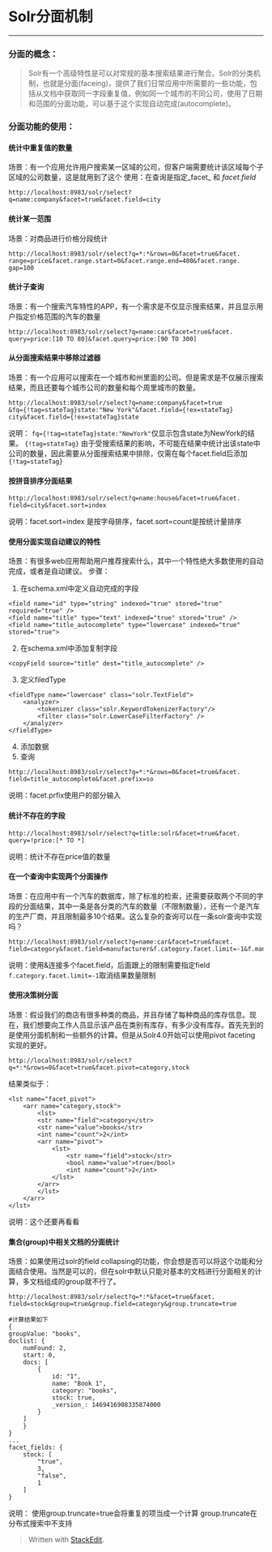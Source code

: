 Solr分面机制
===
----
### 分面的概念：
> Solr有一个高级特性是可以对常规的基本搜索结果进行聚合。Solr的分类机制，也就是分面(faceing)，提供了我们日常应用中所需要的一些功能，包括从文档中获取同一字段重复值，例如同一个城市的不同公司，使用了日期和范围的分面功能，可以基于这个实现自动完成(autocomplete)。

### 分面功能的使用：

#### 统计中重复值的数量

场景：有一个应用允许用户搜索某一区域的公司，但客户端需要统计该区域每个子区域的公司数量，这是就用到了这个
使用：在查询是指定_facet_ 和 _facet.field_
```
http://localhost:8983/solr/select?q=name:company&facet=true&facet.field=city
```

#### 统计某一范围
场景：对商品进行价格分段统计
```
http://localhost:8983/solr/select?q=*:*&rows=0&facet=true&facet.
range=price&facet.range.start=0&facet.range.end=400&facet.range.
gap=100
```

#### 统计子查询
场景：有一个搜索汽车特性的APP，有一个需求是不仅显示搜索结果，并且显示用户指定价格范围的汽车的数量
```
http://localhost:8983/solr/select?q=name:car&facet=true&facet.
query=price:[10 TO 80]&facet.query=price:[90 TO 300]
```

#### 从分面搜索结果中移除过滤器
场景：有一个应用可以搜索在一个城市和州里面的公司。但是需求是不仅展示搜索结果，而且还要每个城市公司的数量和每个周里城市的数量。
```
http://localhost:8983/solr/select?q=name:company&facet=true 
&fq={!tag=stateTag}state:"New York"&facet.field={!ex=stateTag}
city&facet.field={!ex=stateTag}state
```
说明：
`fq={!tag=stateTag}state:"NewYork"`仅显示包含state为NewYork的结果。
`{!tag=stateTag}` 由于受搜索结果的影响，不可能在结果中统计出该state中公司的数量，因此需要从分面搜索结果中排除，仅需在每个facet.field后添加`{!tag=stateTag}`

#### 按拼音排序分面结果
```
http://localhost:8983/solr/select?q=name:house&facet=true&facet.
field=city&facet.sort=index
```
说明：facet.sort=index 是按字母排序，facet.sort=count是按统计量排序

#### 使用分面实现自动建议的特性
场景：有很多web应用帮助用户推荐搜索什么，其中一个特性绝大多数使用的自动完成，或者是自动建议。
步骤：
1. 在schema.xml中定义自动完成的字段
```
<field name="id" type="string" indexed="true" stored="true" 
required="true" />
<field name="title" type="text" indexed="true" stored="true" />
<field name="title_autocomplete" type="lowercase" indexed="true" stored="true">
```
2. 在schema.xml中添加复制字段
```
<copyField source="title" dest="title_autocomplete" />
```
3. 定义filedType
```
<fieldType name="lowercase" class="solr.TextField">
    <analyzer>
        <tokenizer class="solr.KeywordTokenizerFactory"/>
        <filter class="solr.LowerCaseFilterFactory" />
    </analyzer>
</fieldType>
```
4. 添加数据
5. 查询
```
http://localhost:8983/solr/select?q=*:*&rows=0&facet=true&facet.
field=title_autocomplete&facet.prefix=so
```
说明：facet.prfix使用户的部分输入

#### 统计不存在的字段

```
http://localhost:8983/solr/select?q=title:solr&facet=true&facet.
query=!price:[* TO *]
```
说明：统计不存在price值的数量

#### 在一个查询中实现两个分面操作
场景：在应用中有一个汽车的数据库，除了标准的检索，还需要获取两个不同的字段的分面结果，其中一条是各分类的汽车的数量（不限制数量），还有一个是汽车的生产厂商，并且限制最多10个结果。这么复杂的查询可以在一条solr查询中实现吗？
```
http://localhost:8983/solr/select?q=name:car&facet=true&facet.
field=category&facet.field=manufacturer&f.category.facet.limit=-1&f.manufacturer.facet.limit=10
```
说明：使用&连接多个facet.field，后面跟上的限制需要指定field
`f.category.facet.limit=-1`取消结果数量限制

#### 使用决策树分面
场景：假设我们的商店有很多种类的商品，并且存储了每种商品的库存信息。现在，我们想要向工作人员显示该产品在类别有库存，有多少没有库存。首先先到的是使用分面机制和一些额外的计算。但是从Solr4.0开始可以使用pivot faceting 实现的更好。
```
http://localhost:8983/solr/select?q=*:*&rows=0&facet=true&facet.pivot=category,stock
```
结果类似于：
```
<lst name="facet_pivot">
    <arr name="category,stock">
        <lst>
        <str name="field">category</str>
        <str name="value">books</str>
        <int name="count">2</int>
        <arr name="pivot">
            <lst>
                <str name="field">stock</str>
                <bool name="value">true</bool>
                <int name="count">2</int>
            </lst>
        </arr>
        </lst>
    </arr>
</lst>
```
说明：这个还要再看看

#### 集合(group)中相关文档的分面统计
场景：如果使用过solr的field collapsing的功能，你会想是否可以将这个功能和分面结合使用。当然是可以的，但在solr中默认只能对基本的文档进行分面相关的计算，多文档组成的group就不行了。
```
http://localhost:8983/solr/select?q=*:*&facet=true&facet.
field=stock&group=true&group.field=category&group.truncate=true
```

```
#计算结果如下
{
groupValue: "books",
doclist: {
    numFound: 2,
    start: 0,
    docs: [
        {
            id: "1",
            name: "Book 1",
            category: "books",
            stock: true,
            _version_: 1469416908335874000
        }
    ]
    }
}
...
facet_fields: {
    stock: [
        "true",
        3,
        "false",
        1
    ]
}
```
说明：
使用group.truncate=true会将重复的项当成一个计算
group.truncate在分布式搜索中不支持


> Written with [StackEdit](https://stackedit.io/).